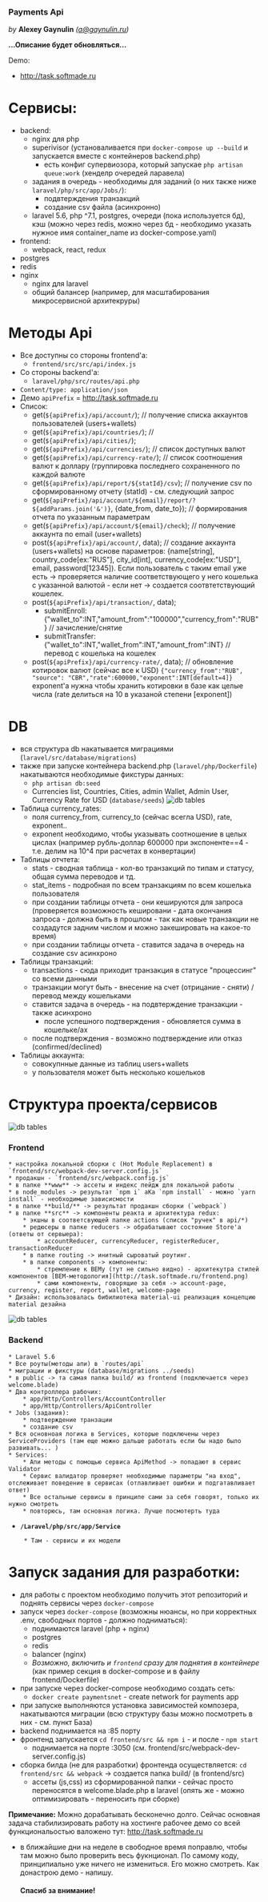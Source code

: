 ### Payments Api
_by_ **Alexey Gaynulin** _(a@gaynulin.ru)_

**...Описание будет обновляться...**

Demo: 
   * http://task.softmade.ru

# Сервисы:
* backend:
    * nginx для php
    * superivisor (установаливается при `docker-compose up --build` и запускается вместе с контейнеров backend.php)
        * есть конфиг супервиозора, который запускае `php artisan queue:work` (хенделр очередей ларавела)
    * задания в очередь - необходимы для заданий (о них также ниже `laravel/php/src/app/Jobs/`):
        * подвтерждения транзакций
        * создание csv файла (асинхронно)
    * laravel 5.6, php ^7.1, postgres, очереди (пока используется бд), кэш (можно через redis, можно через бд - необходимо указать нужное имя container_name из docker-compose.yaml)
* frontend:
    * webpack, react, redux
* postgres
* redis
* nginx 
    * nginx для laravel
    * общий балансер (например, для масштабирования микросервисной архитекруры)
    

# Методы Api
* Все доступны со стороны frontend'a:
   * `frontend/src/src/api/index.js`
* Со стороны backend'a:
   * `laravel/php/src/routes/api.php`
* `Content/type: application/json`
* Демо `apiPrefix` = http://task.softmade.ru
* Список:
   * get(`${apiPrefix}/api/account/`); // получение списка аккаунтов пользователей (users+wallets)
   * get(`${apiPrefix}/api/countries/`); // 
   * get(`${apiPrefix}/api/cities/`); 
   * get(`${apiPrefix}/api/currencies/`); // список доступных валют
   * get(`${apiPrefix}/api/currency-rate/`); // список соотношения валют к доллару (группировка последнего сохраненного по каждой валюте
   * get(`${apiPrefix}/api/report/${statId}/csv`); // получение csv по сформированному отчету (statId) - см. следующий запрос
   * get(`${apiPrefix}/api/account/${email}/report/?${addParams.join('&')}`, {date_from, date_to}); // формирования отчета по указанным параметрам
   * get(`${apiPrefix}/api/account/${email}/check`); // получение аккаунта по email (user+wallets)
   * post(`${apiPrefix}/api/account/`, data); // создание аккаунта (users+wallets) на основе параметров: {name[string], country_code[ex:"RUS"], city_id[int], currency_code[ex:"USD"], email, password[12345]). Если пользователь с таким email уже есть -> проверяется наличие соответствующего у него кошелька с указанной валютой - если нет -> создается соотвтетствующий кошелек.
   * post(`${apiPrefix}/api/transaction/`, data);
      * submitEnroll: {"wallet_to":INT,"amount_from":"100000","currency_from":"RUB"} // зачисление/снятие
      * submitTransfer: {"wallet_to":INT,"wallet_from":INT,"amount_from":INT} // перевод с кошелька на кошелек
   * post(`${apiPrefix}/api/currency-rate/`, data); // обновление котировок валют (сейчас все к USD) `{"currency_from":"RUB",	"source": "CBR","rate":600000,"exponent":INT[default=4]}` exponent'a нужна чтобы хранить котировки в базе как целые числа (rate делиться на 10 в указаной степени [exponent])


# DB
* вся структура db накатывается миграциями (`laravel/src/database/migrations`)
* также при запуске контейнера backend.php (`laravel/php/Dockerfile`) накатываются необходимые фикстуры данных:
    * `php artisan db:seed`
    * Currencies list, Countries, Cities, admin Wallet, Admin User, Currency Rate for USD (`database/seeds`)
![db tables](http://task.softmade.ru/tables.png)
* Таблица currency_rates:
    * поля currency_from, currency_to (сейчас всегла USD), rate, exponent..
    * exponent необходимо, чтобы указывать соотношение в целых цислах (например рубль-доллар 600000 при экспоненте==4 - т.е. делим на 10^4 при расчетах в конвертации)
* Таблицы отчтета:
    * stats - сводная таблица - кол-во транзакций по типам и статусу, общая сумма переводов и тд.
    * stat_items - подробная по всем транзакциям по всем кошелька пользователя
    * при создании таблицы отчета - они кешируются для запроса (проверяется возможность кешировани - дата окончания запроса - должна быть в прошлом - так как новые транзакции не создадутся задним числом и можно закешировать на какое-то время)
    * при создании таблицы отчета - ставится задача в очередь на создание csv асинхроно
* Таблицы транзакций:
    * transactions - сюда приходит транзакция в статусе "процессинг" со всеми данными
    * транзакции могут быть - внесение на счет (отрицание - сняти) / перевод между кошельками
    * ставится задача в очередь - на подвтерждение транзакции - также асинхроно
        *  после успешного подтверждения - обновляется сумма в кошельке/ах
    * после подтверждения - возможно подтверждение или отказ (confirmed/declined)
* Таблицы аккаунта:
    * совокупнные данные из таблиц users+wallets
    * у пользователя может быть несколько кошельков
    
    
# Структура проекта/сервисов
![db tables](http://task.softmade.ru/frontend.png)
### Frontend
    * настройка локальной сборки с (Hot Module Replacement) в `frontend/src/webpack-dev-server.config.js`
    * продакшн - `frontend/src/webpack.config.js`
    * в папке **www** -> ассеты и индекс пейдж для локальной работы
    * в node_modules -> результат `npm i` аКа `npm install` - можно `yarn install` - необходимые зависисмости
    * в папке **build/** -> результат продакшн сборки (`webpack`)
    * в папке **src** -> компоненты реакта и архитектура redux:
        * экшны в соответсвующей папке actions (список "ручек" в api/*)
        * редюсеры в папке reducers -> обрабатывают состояние Store'a (ответы от сервыера):
            * accountReducer, currencyReducer, registerReducer, transactionReducer
        * в папке routing -> инитный сыроватый роутинг.
        * в папке components -> компоненты:
            * стремление к BEMу (тут не сильно видно) - архитекутра стилей компонентов [BEM-методология](http://task.softmade.ru/frontend.png)
            * сами компоненты, говорящие за себя -> account-page, currency, register, report, wallet, welcome-page 
    * Дизайн: использовалась бибилиотека material-ui реализация концепцию material дезайна

           
![db tables](http://task.softmade.ru/services.png)    
### Backend
    * Laravel 5.6
    * Все роуты(методы апи) в `routes/api`
    * миграции и фикстуры (database/migrations ../seeds)
    * в public -> та самая папка build/ из frontend (подключается через welcome.blade)
    * Два контроллера рабочих:
        * app/Http/Controllers/AccountController
        * app/Http/Controllers/ApiController
    * Jobs (задания):
        * подтверждение транзации
        * создание csv
    * Вся основноая логика в Services, которые подключены через ServiceProviders (там еще можно дальше работать если бы надо было развивать... )
    * Services:
        * Апи методы с помощью сервиса ApiMethod -> попадают в сервис Validator
        * Сервис валидатор проверяет необходимые параметры "на вход", отслеживает поведение в сервисах (отлавливает ошибки и подгатавливает ответ)
        * Все остальные сервисы в принципе сами за себя говорят, только их нужно смотреть
        * повторюсь, там основная логика. Лучше посмотерть туда
* **`/Laravel/php/src/app/Service`**
        
       * Там - сервисы и их модели
       
    

# Запуск задания для разработки:
* для работы с проектом необходимо получить этот репозиторий и поднять сервисы через `docker-compose`
* запуск через `docker-compose` (возможны нюансы, но при корректных .env, свободных портов - должно подниматься):
    * поднимаются laravel (php + nginx)
    * postgres
    * redis
    * balancer (nginx)
    * _Возможно, включить и `frontend` сразу для поднятия в контейнере_ (как пример секция в docker-compose и в файлу frontend/Dockerfile)
* при запуске через docker-compose необходимо создать сеть:
    * `docker create paymentsnet` - create network for payments app
* при запуске выполняются установка зависимостей композера, накатываются миграции (всю структуру базы можно посмотреть в них - см. пункт База)
* backend поднимается на :85 порту 
* фронтенд запускается `cd frontend/src && npm i` - и после - `npm start`
    * поднимается на порте :3050 (см. frontend/src/webpack-dev-server.config.js)
* сборка билда (не для разработки) фронтенда осуществляется: `cd frontend/src && webpack` -> создается папка build/ (в frontend/src)
    * ассеты (js,css) из сформированной папки - сейчас просто переносятся в welcome.blade.php в laravel (опять же - можно оптимизировать - переносить при сборке)


    
**Примечание:**
Можно дорабатывать бесконечно долго. 
Сейчас основная задача стабилизировать работу на хостинге
рабочее демо со всей функциональостью валожено тут:
    http://task.softmade.ru
* в ближайшие дни на неделе в свободное время поправлю, чтобы там можно было проверить весь фукнционал. 
    По самому коду, принципиально уже ничего не измениться. Его можно смотреть. Как донастрою демо - напишу.
    
    #### Спасиб за внимание!
 
